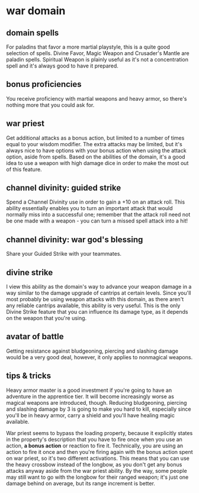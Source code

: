 # war domain

## <blue>domain spells</blue>

For paladins that favor a more martial playstyle, this is a quite good selection of spells. Divine Favor, Magic Weapon and Crusader's Mantle are paladin spells. Spiritual Weapon is plainly useful as it's not a concentration spell and it's always good to have it prepared.

## <navy>bonus proficiencies</navy>

You receive proficiency with martial weapons and heavy armor, so there's nothing more that you could ask for.

## <blue>war priest</blue>

Get additional attacks as a bonus action, but limited to a number of times equal to your wisdom modifier. The extra attacks may be limited, but it's always nice to have options with your bonus action when using the attack option, aside from spells. Based on the abilities of the domain, it's a good idea to use a weapon with high damage dice in order to make the most out of this feature.

## <navy>channel divinity: guided strike</navy>

Spend a Channel Divinity use in order to gain a +10 on an attack roll. This ability essentially enables you to turn an important attack that would normally miss into a successful one; remember that the attack roll need not be one made with a weapon - you can turn a missed spell attack into a hit!

## <navy>channel divinity: war god's blessing</navy>

Share your Guided Strike with your teammates.

## <blue>divine strike</blue>

I view this ability as the domain's way to advance your weapon damage in a way similar to the damage upgrade of cantrips at certain levels. Since you'll most probably be using weapon attacks with this domain, as there aren't any reliable cantrips available, this ability is very useful. This is the only Divine Strike feature that you can influence its damage type, as it depends on the weapon that you're using.

## avatar of battle

Getting resistance against bludgeoning, piercing and slashing damage would be a very good deal, however, it only applies to nonmagical weapons.

## tips \& tricks

Heavy armor master is a good investment if you're going to have an adventure in the apprentice tier. It will become increasingly worse as magical weapons are introduced, though. Reducing bludgeoning, piercing and slashing damage by 3 is going to make you hard to kill, especially since you'll be in heavy armor, carry a shield and you'll have healing magic available.

War priest seems to bypass the loading property, because it explicitly states in the property's description that you have to fire once when you use an action, **a bonus action** or reaction to fire it. Technically, you are using an action to fire it once and then you're firing again with the bonus action spent on war priest, so it's two different activations. This means that you can use the heavy crossbow instead of the longbow, as you don't get any bonus attacks anyway aside from the war priest ability. By the way, some people may still want to go with the longbow for their ranged weapon; it's just one damage behind on average, but its range increment is better.
